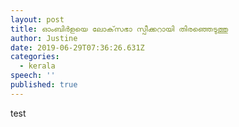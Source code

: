 ```yaml
---
layout: post
title: ഓംബിര്‍ളയെ ലോക്‌സഭാ സ്പീക്കറായി തിരഞ്ഞെടുത്തു
author: Justine
date: 2019-06-29T07:36:26.631Z
categories:
  - kerala
speech: ''
published: true
---
```

test
